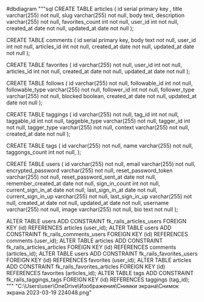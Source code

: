 #dbdiagram
"""sql
CREATE TABLE articles
(
    id              serial primary key ,
    title           varchar(255) not null,
    slug            varchar(255) not null,
    body            text,
    description     varchar(255) not null,
    favorites_count int not null,
    user_id         int not null,
    created_at      date not null,
    updated_at      date not null
);

CREATE TABLE comments
(
    id          serial primary key,
    body        text not null,
    user_id     int  not null,
    articles_id int  not null,
    created_at  date not null,
    updated_at  date not null
);

CREATE TABLE favorites
(
    id          varchar(255) not null,
    user_id     int          not null,
    articles_id int          not null,
    created_at  date         not null,
    updated_at  date         not null
);

CREATE TABLE follows
(
    id              varchar(255) not null,
    followable_id   int          not null,
    followable_type varchar(255) not null,
    follower_id     int          not null,
    follower_type   varchar(255) not null,
    blocked         boolean,
    created_at      date         not null,
    updated_at      date         not null
);

CREATE TABLE taggings
(
    id            varchar(255) not null,
    tag_id        int          not null,
    taggable_id   int          not null,
    taggeble_type varchar(255) not null,
    tagger_id     int          not null,
    tagger_type   varchar(255) not null,
    context       varchar(255) not null,
    created_at    date         not null
);

CREATE TABLE tags
(
    id             varchar(255) not null,
    name           varchar(255) not null,
    taggongs_count int          not null,
);

CREATE TABLE users
(
    id                     varchar(255) not null,
    email                  varchar(255) not null,
    encrypted_password     varchar(255) not null,
    reset_password_token   varchar(255) not null,
    reset_password_sent_at date         not null,
    remember_created_at    date         not null,
    sign_in_count          int          not null,
    current_sign_in_at     date         not null,
    last_sign_in_at        date         not null,
    current_sign_in_up     varchar(255) not null,
    last_sign_in_up        varchar(255) not null,
    created_at             date         not null,
    updated_at             date         not null,
    username               varchar(255) not null,
    image                  varchar(255) not null,
    bio                    text         not null
);

ALTER TABLE users ADD CONSTRAINT fk_rails_articles_users FOREIGN KEY (id) REFERENCES articles (user_id);
ALTER TABLE users ADD CONSTRAINT fk_rails_comments_users FOREIGN KEY (id) REFERENCES comments (user_id);
ALTER TABLE articles ADD CONSTRAINT fk_rails_articles_articles FOREIGN KEY (id) REFERENCES comments (articles_id);
ALTER TABLE users ADD CONSTRAINT fk_rails_favorites_users FOREIGN KEY (id) REFERENCES favorites (user_id);
ALTER TABLE articles ADD CONSTRAINT fk_rails_favorites_articles FOREIGN KEY (id) REFERENCES favorites (articles_id);
ALTER TABLE tags ADD CONSTRAINT fk_rails_taggings_tags FOREIGN KEY (id) REFERENCES taggings (tag_id);
"""
"C:\Users\user\OneDrive\Изображения\Снимки экрана\Снимок экрана 2023-03-19 224048.png"

